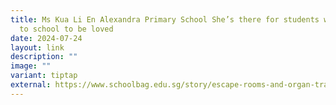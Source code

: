 ```yaml
---
title: Ms Kua Li En Alexandra Primary School She’s there for students who ‘come
  to school to be loved
date: 2024-07-24
layout: link
description: ""
image: ""
variant: tiptap
external: https://www.schoolbag.edu.sg/story/escape-rooms-and-organ-transplant-dilemmas-this-is-how-she-keeps-science-real/
---
```

